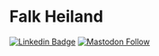 # Falk Heiland

[![Linkedin Badge](https://img.shields.io/badge/-LinkedIn-blue?style=flat-square&logo=Linkedin&logoColor=white&link=https://www.linkedin.com/in/falkheiland/)](https://www.linkedin.com/in/falkheiland/)
[![Mastodon Follow](https://img.shields.io/mastodon/follow/109337165679621114?domain=https%3A%2F%2Ffosstodon.org&style=social&label=Mastodon)](https://fosstodon.org/@falkheiland)
                    
